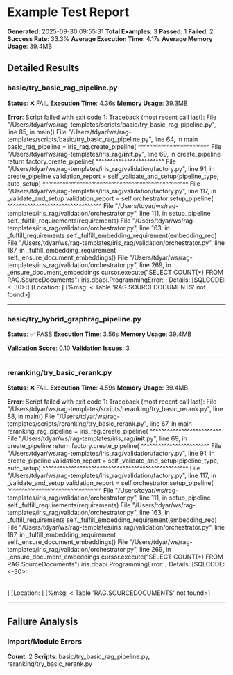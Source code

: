 # Example Test Report
**Generated**: 2025-09-30 09:55:31
**Total Examples**: 3
**Passed**: 1
**Failed**: 2
**Success Rate**: 33.3%
**Average Execution Time**: 4.17s
**Average Memory Usage**: 39.4MB

## Detailed Results

### basic/try_basic_rag_pipeline.py
**Status**: ❌ FAIL
**Execution Time**: 4.36s
**Memory Usage**: 39.3MB

**Error**: Script failed with exit code 1: Traceback (most recent call last):
  File "/Users/tdyar/ws/rag-templates/scripts/basic/try_basic_rag_pipeline.py", line 85, in <module>
    main()
  File "/Users/tdyar/ws/rag-templates/scripts/basic/try_basic_rag_pipeline.py", line 64, in main
    basic_rag_pipeline = iris_rag.create_pipeline(
                         ^^^^^^^^^^^^^^^^^^^^^^^^^
  File "/Users/tdyar/ws/rag-templates/iris_rag/__init__.py", line 69, in create_pipeline
    return factory.create_pipeline(
           ^^^^^^^^^^^^^^^^^^^^^^^^
  File "/Users/tdyar/ws/rag-templates/iris_rag/validation/factory.py", line 91, in create_pipeline
    validation_report = self._validate_and_setup(pipeline_type, auto_setup)
                        ^^^^^^^^^^^^^^^^^^^^^^^^^^^^^^^^^^^^^^^^^^^^^^^^^^^
  File "/Users/tdyar/ws/rag-templates/iris_rag/validation/factory.py", line 117, in _validate_and_setup
    validation_report = self.orchestrator.setup_pipeline(
                        ^^^^^^^^^^^^^^^^^^^^^^^^^^^^^^^^^
  File "/Users/tdyar/ws/rag-templates/iris_rag/validation/orchestrator.py", line 111, in setup_pipeline
    self._fulfill_requirements(requirements)
  File "/Users/tdyar/ws/rag-templates/iris_rag/validation/orchestrator.py", line 163, in _fulfill_requirements
    self._fulfill_embedding_requirement(embedding_req)
  File "/Users/tdyar/ws/rag-templates/iris_rag/validation/orchestrator.py", line 187, in _fulfill_embedding_requirement
    self._ensure_document_embeddings()
  File "/Users/tdyar/ws/rag-templates/iris_rag/validation/orchestrator.py", line 269, in _ensure_document_embeddings
    cursor.execute("SELECT COUNT(*) FROM RAG.SourceDocuments")
iris.dbapi.ProgrammingError: <SQL ERROR>; Details: [SQLCODE: <-30>:<Table or view not found>]
[Location: <Prepare>]
[%msg: < Table 'RAG.SOURCEDOCUMENTS' not found>]

---

### basic/try_hybrid_graphrag_pipeline.py
**Status**: ✅ PASS
**Execution Time**: 3.56s
**Memory Usage**: 39.4MB

**Validation Score**: 0.10
**Validation Issues**: 3

---

### reranking/try_basic_rerank.py
**Status**: ❌ FAIL
**Execution Time**: 4.59s
**Memory Usage**: 39.4MB

**Error**: Script failed with exit code 1: Traceback (most recent call last):
  File "/Users/tdyar/ws/rag-templates/scripts/reranking/try_basic_rerank.py", line 88, in <module>
    main()
  File "/Users/tdyar/ws/rag-templates/scripts/reranking/try_basic_rerank.py", line 67, in main
    reranking_rag_pipeline = iris_rag.create_pipeline(
                             ^^^^^^^^^^^^^^^^^^^^^^^^^
  File "/Users/tdyar/ws/rag-templates/iris_rag/__init__.py", line 69, in create_pipeline
    return factory.create_pipeline(
           ^^^^^^^^^^^^^^^^^^^^^^^^
  File "/Users/tdyar/ws/rag-templates/iris_rag/validation/factory.py", line 91, in create_pipeline
    validation_report = self._validate_and_setup(pipeline_type, auto_setup)
                        ^^^^^^^^^^^^^^^^^^^^^^^^^^^^^^^^^^^^^^^^^^^^^^^^^^^
  File "/Users/tdyar/ws/rag-templates/iris_rag/validation/factory.py", line 117, in _validate_and_setup
    validation_report = self.orchestrator.setup_pipeline(
                        ^^^^^^^^^^^^^^^^^^^^^^^^^^^^^^^^^
  File "/Users/tdyar/ws/rag-templates/iris_rag/validation/orchestrator.py", line 111, in setup_pipeline
    self._fulfill_requirements(requirements)
  File "/Users/tdyar/ws/rag-templates/iris_rag/validation/orchestrator.py", line 163, in _fulfill_requirements
    self._fulfill_embedding_requirement(embedding_req)
  File "/Users/tdyar/ws/rag-templates/iris_rag/validation/orchestrator.py", line 187, in _fulfill_embedding_requirement
    self._ensure_document_embeddings()
  File "/Users/tdyar/ws/rag-templates/iris_rag/validation/orchestrator.py", line 269, in _ensure_document_embeddings
    cursor.execute("SELECT COUNT(*) FROM RAG.SourceDocuments")
iris.dbapi.ProgrammingError: <SQL ERROR>; Details: [SQLCODE: <-30>:<Table or view not found>]
[Location: <Prepare>]
[%msg: < Table 'RAG.SOURCEDOCUMENTS' not found>]

---

## Failure Analysis

### Import/Module Errors
**Count**: 2
**Scripts**: basic/try_basic_rag_pipeline.py, reranking/try_basic_rerank.py
